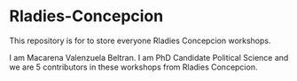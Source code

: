# Rladies-Concepcion
This repository is for to store everyone Rladies Concepcion workshops.

I am Macarena Valenzuela Beltran. I am PhD Candidate Political Science and we are 5 contributors in these workshops from Rladies Concepcion. 
